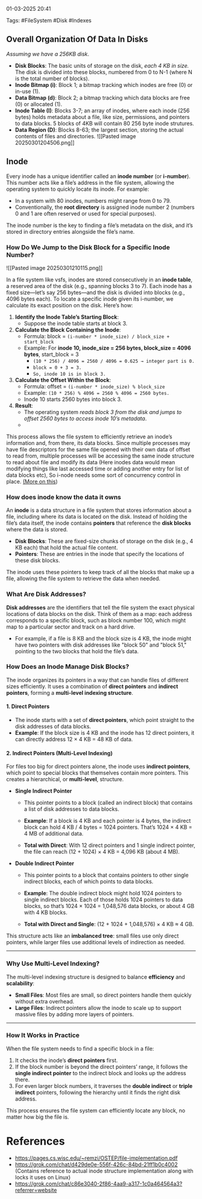 
01-03-2025 20:41

Tags: #FileSystem #Disk #Indexes 

## Overall Organization Of Data In Disks

*Assuming we have a 256KB disk*.
- **Disk Blocks**: The basic units of storage on the disk, *each 4 KB in size.* The disk is divided into these blocks, numbered from 0 to N-1 (where N is the total number of blocks).
- **Inode Bitmap (i)**: Block 1; a bitmap tracking which inodes are free (0) or in-use (1).
- **Data Bitmap (d)**: Block 2; a bitmap tracking which data blocks are free (0) or allocated (1).
- **Inode Table (I)**: Blocks 3-7; an array of inodes, where each inode (256 bytes) holds metadata about a file, like size, permissions, and pointers to data blocks.
  5 blocks of 4KB will contain 80 256 byte inode strutures.
- **Data Region (D)**: Blocks 8-63; the largest section, storing the actual contents of files and directories.
![[Pasted image 20250301204506.png]]

## Inode

Every inode has a unique identifier called an **inode number** (or **i-number**). This number acts like a file’s address in the file system, allowing the operating system to quickly locate its inode. For example:
- In a system with 80 inodes, numbers might range from 0 to 79.
- Conventionally, the **root directory** is assigned inode number 2 (numbers 0 and 1 are often reserved or used for special purposes).

The inode number is the key to finding a file’s metadata on the disk, and it’s stored in directory entries alongside the file’s name.

### How Do We Jump to the Disk Block for a Specific Inode Number?

![[Pasted image 20250301210115.png]]

In a file system like vsfs, inodes are stored consecutively in an **inode table**, a reserved area of the disk (e.g., spanning blocks 3 to 7). Each inode has a fixed size—let’s say 256 bytes—and the disk is divided into blocks (e.g., 4096 bytes each). To locate a specific inode given its i-number, we calculate its exact position on the disk. Here’s how:

1. **Identify the Inode Table’s Starting Block**:  
    - Suppose the inode table starts at block 3.  
2. **Calculate the Block Containing the Inode**:  
    - Formula: block = `(i-number * inode_size) / block_size + start_block`
    - Example: For **inode 10, inode_size = 256 bytes, block_size = 4096 bytes**,
      start_block = 3
        - `(10 * 256) / 4096 = 2560 / 4096 = 0.625 → integer part is 0.`
        - `block = 0 + 3 = 3.`
        - `So, inode 10 is in block 3.`
3. **Calculate the Offset Within the Block**:  
    - Formula: offset = `(i-number * inode_size) % block_size`
    - Example: `(10 * 256) % 4096 = 2560 % 4096 = 2560 bytes.`
    - Inode 10 starts 2560 bytes into block 3.
4. **Result**:  
    - The operating system *reads block 3 from the disk and jumps to offset 2560 bytes to access inode 10’s metadata*.
    - 
This process allows the file system to efficiently retrieve an inode’s information and, from there, its data blocks.
Since multiple processes may have file descriptors for the same file opened with their own data of offset to read from, multiple processes will be accessing the same inode structure to read about file and modify its data (Here inodes data would mean modifying things like last accessed time or adding another entry for list of data blocks etc), So i-node needs some sort of concurrency control in place. [(More on this](https://grok.com/chat/d429de0e-556f-426c-84bd-21ff1b0c4002 ))

### How does inode know the data it owns

An **inode** is a data structure in a file system that stores information about a file, including where its data is located on the disk. Instead of holding the file’s data itself, the inode contains **pointers** that reference the **disk blocks** where the data is stored.
- **Disk Blocks**: These are fixed-size chunks of storage on the disk (e.g., 4 KB each) that hold the actual file content.
- **Pointers**: These are entries in the inode that specify the locations of these disk blocks.
  
The inode uses these pointers to keep track of all the blocks that make up a file, allowing the file system to retrieve the data when needed.

### What Are Disk Addresses?

**Disk addresses** are the identifiers that tell the file system the exact physical locations of data blocks on the disk. Think of them as a map: each address corresponds to a specific block, such as block number 100, which might map to a particular sector and track on a hard drive.

- For example, if a file is 8 KB and the block size is 4 KB, the inode might have two pointers with disk addresses like "block 50" and "block 51," pointing to the two blocks that hold the file’s data.

### How Does an Inode Manage Disk Blocks?

The inode organizes its pointers in a way that can handle files of different sizes efficiently. It uses a combination of **direct pointers** and **indirect pointers**, forming a **multi-level indexing structure**.
#### 1. **Direct Pointers**

- The inode starts with a set of **direct pointers**, which point straight to the disk addresses of data blocks.
- **Example**: If the block size is 4 KB and the inode has 12 direct pointers, it can directly address 12 × 4 KB = 48 KB of data.
  
#### 2. **Indirect Pointers (Multi-Level Indexing)**

For files too big for direct pointers alone, the inode uses **indirect pointers**, which point to special blocks that themselves contain more pointers. This creates a hierarchical, or **multi-level**, structure.

- **Single Indirect Pointer**
    - This pointer points to a block (called an indirect block) that contains a list of disk addresses to data blocks.
      
    - **Example**: If a block is 4 KB and each pointer is 4 bytes, the indirect block can hold 4 KB / 4 bytes = 1024 pointers. That’s 1024 × 4 KB = 4 MB of additional data.
      
    - **Total with Direct**: With 12 direct pointers and 1 single indirect pointer, the file can reach (12 + 1024) × 4 KB = 4,096 KB (about 4 MB).

  
- **Double Indirect Pointer**
    - This pointer points to a block that contains pointers to other single indirect blocks, each of which points to data blocks.
    
    - **Example**: The double indirect block might hold 1024 pointers to single indirect blocks. Each of those holds 1024 pointers to data blocks, so that’s 1024 × 1024 = 1,048,576 data blocks, or about 4 GB with 4 KB blocks.
      
    - **Total with Direct and Single**: (12 + 1024 + 1,048,576) × 4 KB ≈ 4 GB.  

This structure acts like an **imbalanced tree**: small files use only direct pointers, while larger files use additional levels of indirection as needed.

---

### Why Use Multi-Level Indexing?

The multi-level indexing structure is designed to balance **efficiency** and **scalability**:

- **Small Files**: Most files are small, so direct pointers handle them quickly without extra overhead.
- **Large Files**: Indirect pointers allow the inode to scale up to support massive files by adding more layers of pointers.

---

### How It Works in Practice

When the file system needs to find a specific block in a file:

1. It checks the inode’s **direct pointers** first.
2. If the block number is beyond the direct pointers’ range, it follows the **single indirect pointer** to the indirect block and looks up the address there.
3. For even larger block numbers, it traverses the **double indirect** or **triple indirect** pointers, following the hierarchy until it finds the right disk address.
  
This process ensures the file system can efficiently locate any block, no matter how big the file is.



# References

- https://pages.cs.wisc.edu/~remzi/OSTEP/file-implementation.pdf
- https://grok.com/chat/d429de0e-556f-426c-84bd-21ff1b0c4002 (Contains reference to actual inode structure implementation along with locks it uses on Linux)
- https://grok.com/chat/c86e3040-2f86-4aa9-a317-1c0a464564a3?referrer=website